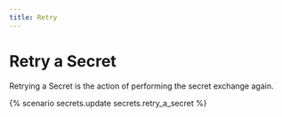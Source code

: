 ```yaml
---
title: Retry
---
```


# Retry a Secret

Retrying a Secret is the action of performing the secret exchange again.

{% scenario secrets.update secrets.retry_a_secret %}
